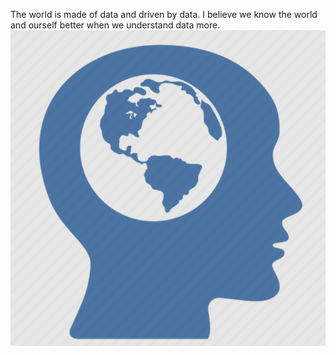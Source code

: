 The world is made of data and driven by data. I believe we know the world and ourself better when we understand data more.
![](/head.png)

